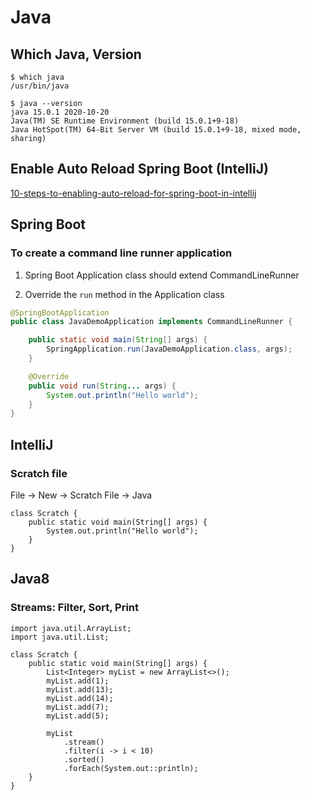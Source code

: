 # Java

<!-- toc -->

## Which Java, Version

```
$ which java
/usr/bin/java

$ java --version
java 15.0.1 2020-10-20
Java(TM) SE Runtime Environment (build 15.0.1+9-18)
Java HotSpot(TM) 64-Bit Server VM (build 15.0.1+9-18, mixed mode, sharing)
```

## Enable Auto Reload Spring Boot (IntelliJ)

[10-steps-to-enabling-auto-reload-for-spring-boot-in-intellij](https://faun.pub/10-steps-to-enabling-auto-reload-for-spring-boot-in-intellij-230326413b68)

## Spring Boot

### To create a command line runner application

1. Spring Boot Application class should extend CommandLineRunner

2. Override the `run` method in the Application class

```java
@SpringBootApplication
public class JavaDemoApplication implements CommandLineRunner {

	public static void main(String[] args) {
		SpringApplication.run(JavaDemoApplication.class, args);
	}

	@Override
	public void run(String... args) {
		System.out.println("Hello world");
	}
}
```

## IntelliJ

### Scratch file

File -> New -> Scratch File -> Java

```
class Scratch {
    public static void main(String[] args) {
        System.out.println("Hello world");
    }
}
```

## Java8

### Streams: Filter, Sort, Print

```
import java.util.ArrayList;
import java.util.List;

class Scratch {
    public static void main(String[] args) {
        List<Integer> myList = new ArrayList<>();
        myList.add(1);
        myList.add(13);
        myList.add(14);
        myList.add(7);
        myList.add(5);

        myList
            .stream()
            .filter(i -> i < 10)
            .sorted()
            .forEach(System.out::println);
    }
}
```
